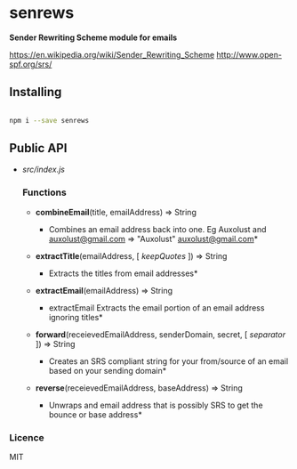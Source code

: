 # senrews

**Sender Rewriting Scheme module for emails**

https://en.wikipedia.org/wiki/Sender_Rewriting_Scheme
http://www.open-spf.org/srs/


## Installing

```bash

npm i --save senrews

```

## Public API

+ *src/index.js*

   ### Functions

   + **combineEmail**(title, emailAddress) => String

      * Combines an email address back into one. Eg Auxolust and auxolust@gmail.com => "Auxolust" <auxolust@gmail.com>*


   + **extractTitle**(emailAddress, [ *keepQuotes* ]) => String

      * Extracts the titles from email addresses*



   + **extractEmail**(emailAddress) => String

      * extractEmail Extracts the email portion of an email address ignoring titles*



   + **forward**(receievedEmailAddress, senderDomain, secret, [ *separator* ]) => String

      * Creates an SRS compliant string for your from/source of an email based on your sending domain*



   + **reverse**(receievedEmailAddress, baseAddress) => String

      * Unwraps and email address that is possibly SRS to get the bounce or base address*
 
 ### Licence

MIT
